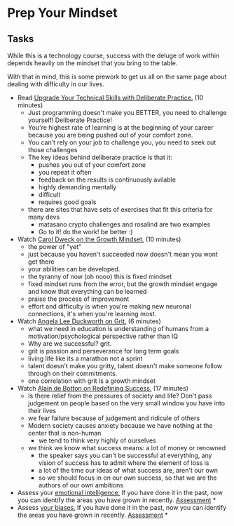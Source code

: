 # Prep Your Mindset

## Tasks

While this is a technology course, success with the deluge of work within depends heavily on the mindset that you bring to the table.

With that in mind, this is some prework to get us all on the same page about dealing with difficulty in our lives.

* Read [Upgrade Your Technical Skills with Deliberate Practice.](https://web.archive.org/web/20160616225417/http://www.happybearsoftware.com/upgrade-your-technical-skills-with-deliberate-practice) (10 minutes)
  * Just programming doesn't make you BETTER, you need to challenge yourself! Deliberate Practice!
  * You're highest rate of learning is at the beginning of your career because you are being pushed out of your comfort zone.
  * You can't rely on your job to challenge you, you need to seek out those challenges
  * The key ideas behind deliberate practice is that it:
    * pushes you out of your comfort zone
    * you repeat it often
    * feedback on the results is continuously avilable
    * highly demanding mentally
    * difficult
    * requires good goals
  * there are sites that have sets of exercises that fit this criteria for many devs
    * matasano crypto challenges and rosalind are two examples
    * Go to it! do the work! be better :)
* Watch [Carol Dweck on the Growth Mindset.](https://www.ted.com/talks/carol_dweck_the_power_of_believing_that_you_can_improve?language=en) (10 minutes)
  * the power of "yet"
  * just because you haven't succeeded now doesn't mean you wont get there
  * your abilities can be developed.
  * the tyranny of now (oh nooo) this is fixed mindset 
  * fixed mindset runs from the error, but the growth mindset engage and know that everything can be learned
  * praise the process of improvement
  * effort and difficulty is when you're making new neuronal connections, it's when you're learning most.
* Watch [Angela Lee Duckworth on Grit.](https://www.ted.com/talks/angela_lee_duckworth_grit_the_power_of_passion_and_perseverance) (6 minutes)
  * what we need in education is understanding of humans from a motivation/psychological perspective rather than IQ
  * Why are we successful? grit.
  * grit is passion and perseverance for long term goals
  * living life like its a marathon not a sprint 
  * talent doesn't make you gritty, talent doesn't make someone follow through on their commitments.
  * one correlation with grit is a growth mindset
* Watch [Alain de Botton on Redefining Success.](https://www.ted.com/talks/alain_de_botton_a_kinder_gentler_philosophy_of_success) (17 minutes)
  * Is there relief from the pressures of society and life? Don't pass judgement on people based on the very small window you have into their lives
  * we fear failure because of judgement and ridicule of others
  * Modern society causes anxiety because we have nothing at the center that is non-human
    * we tend to think very highly of ourselves
  * we think we know what success means: a lot of money or renowned 
    * the speaker says you can't be successful at everything, any vision of success has to admit where the element of loss is
    * a lot of the time our ideas of what success are, aren't our own
    * so we should focus in on our own success, so that we are the authors of our own ambitions
* Assess your [emotional intelligence.](https://codefellows.github.io/common_curriculum/career_coaching/201/emotional-intelligence-assessment.html) If you have done it in the past, now you can identify the areas you have grown in recently. [Assessment](https://codefellows.github.io/common_curriculum/career_coaching/201/emotional-intelligence-assessment.pdf)
  * 
* Assess [your biases.](https://codefellows.github.io/common_curriculum/career_coaching/301/bias-assessment.html) If you have done it in the past, now you can identify the areas you have grown in recently. [Assessment](https://codefellows.github.io/common_curriculum/career_coaching/301/bias-assessment.pdf)
  * 